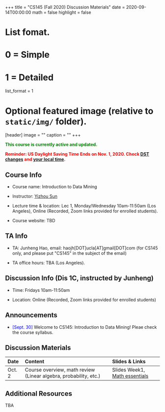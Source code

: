 +++
title = "CS145 (Fall 2020) Discussion Materials"
date = 2020-09-14T00:00:00
math = false
highlight = false

# List fomat.
#   0 = Simple
#   1 = Detailed
list_format = 1

# Optional featured image (relative to `static/img/` folder).
[header]
image = ""
caption = ""
+++

<span style="color:green"> **This course is currently active and updated.** </span>

<span style="color:red"> **Reminder: US Daylight Saving Time Ends on Nov. 1, 2020. Check [DST changes](https://www.timeanddate.com/time/change/usa) and [your local time](https://www.timeanddate.com/worldclock/converter.html).** </span>


## Course Info

* Course name: Introduction to Data Mining

* Instructor: [Yizhou Sun](http://web.cs.ucla.edu/~yzsun/)

* Lecture time & location: Lec 1, Monday/Wednesday 10am-11:50am (Los Angeles), Online (Recorded, Zoom links provided for enrolled students).

* Course website: TBD

## TA Info

* TA: Junheng Hao, email: haojh[DOT]ucla[AT]gmail[DOT]com (for CS145 only, and please put "CS145" in the subject of the email)

* TA office hours: TBA (Los Angeles).


## Discussion Info (Dis 1C, instructed by Junheng)

* Time: Fridays 10am-11:50am

* Location: Online (Recorded, Zoom links provided for enrolled students)

## Announcements

* <span style="color:blue">\[Sept. 30\]</span> Welcome to CS145: Introduction to Data Mining! Pleae check the course syllabus.

## Discussion Materials

|  Date  |                        Content                      |          Slides & Links            |
|:-------|:----------------------------------------------------|:-----------------------------------|
| Oct. 2 | Course overview, math review (Linear algebra, probability, etc.) | Slides Week1, [Math essentials](http://courses.washington.edu/css490/2012.Winter/lecture_slides/02_math_essentials.pdf)|

## Additional Resources

TBA